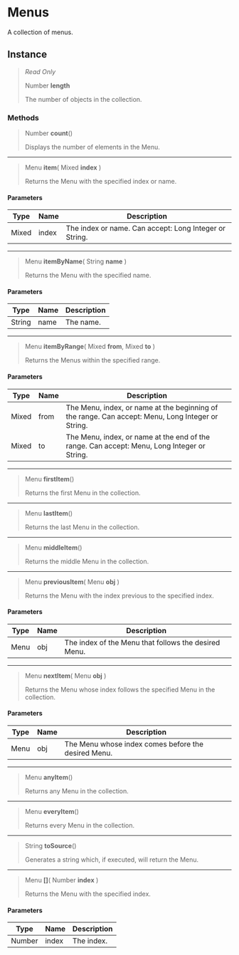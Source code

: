 # Menus
A collection of menus.

## Instance
> *Read Only* 
> 
> Number **length** 
>
> The number of objects in the collection.

### Methods
> Number **count**()
> 
> Displays the number of elements in the Menu.
*** 
> Menu **item**( Mixed **index** )
> 
> Returns the Menu with the specified index or name.
#### Parameters
| Type | Name | Description |
|---|---|---|
| Mixed | index | The index or name. Can accept: Long Integer or String. |

*** 
> Menu **itemByName**( String **name** )
> 
> Returns the Menu with the specified name.
#### Parameters
| Type | Name | Description |
|---|---|---|
| String | name | The name. |

*** 
> Menu **itemByRange**( Mixed **from**, Mixed **to** )
> 
> Returns the Menus within the specified range.
#### Parameters
| Type | Name | Description |
|---|---|---|
| Mixed | from | The Menu, index, or name at the beginning of the range. Can accept: Menu, Long Integer or String. |
| Mixed | to | The Menu, index, or name at the end of the range. Can accept: Menu, Long Integer or String. |

*** 
> Menu **firstItem**()
> 
> Returns the first Menu in the collection.
*** 
> Menu **lastItem**()
> 
> Returns the last Menu in the collection.
*** 
> Menu **middleItem**()
> 
> Returns the middle Menu in the collection.
*** 
> Menu **previousItem**( Menu **obj** )
> 
> Returns the Menu with the index previous to the specified index.
#### Parameters
| Type | Name | Description |
|---|---|---|
| Menu | obj | The index of the Menu that follows the desired Menu. |

*** 
> Menu **nextItem**( Menu **obj** )
> 
> Returns the Menu whose index follows the specified Menu in the collection.
#### Parameters
| Type | Name | Description |
|---|---|---|
| Menu | obj | The Menu whose index comes before the desired Menu. |

*** 
> Menu **anyItem**()
> 
> Returns any Menu in the collection.
*** 
> Menu **everyItem**()
> 
> Returns every Menu in the collection.
*** 
> String **toSource**()
> 
> Generates a string which, if executed, will return the Menu.
*** 
> Menu **[]**( Number **index** )
> 
> Returns the Menu with the specified index.
#### Parameters
| Type | Name | Description |
|---|---|---|
| Number | index | The index. |


